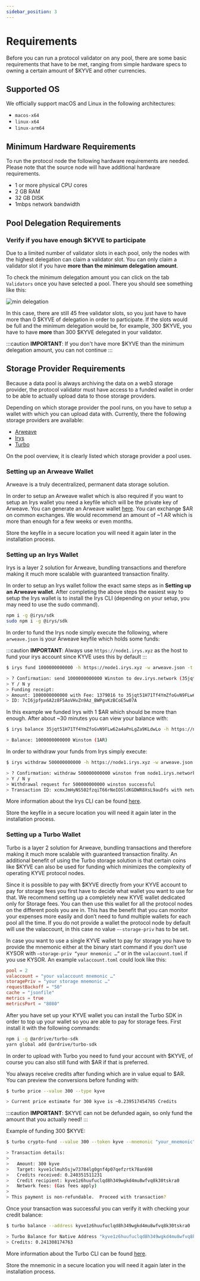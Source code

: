 ```yaml
---
sidebar_position: 3
---
```


# Requirements

Before you can run a protocol validator on any pool, there are some basic requirements that have to be met, ranging from simple hardware specs to owning a certain amount of \$KYVE and other currencies.

## Supported OS

We officially support macOS and Linux in the following architectures:

- `macos-x64`
- `linux-x64`
- `linux-arm64`

## Minimum Hardware Requirements

To run the protocol node the following hardware requirements are needed. Please note that the source node will have additional hardware requirements.

- 1 or more physical CPU cores
- 2 GB RAM
- 32 GB DISK
- 1mbps network bandwidth

## Pool Delegation Requirements

### Verify if you have enough \$KYVE to participate

Due to a limited number of validator slots in each pool, only the nodes with the highest delegation can claim
a validator slot. You can only claim a validator slot if you have **more than the minimum delegation amount**.

To check the minimum delegation amount you can click on the tab `Validators` once you have selected a pool. There you should see something like this:

![min delegation](/img/min_delegation.png)

In this case, there are still 45 free validator slots, so you just have to have more than 0 \$KYVE of delegation in order to participate. If the slots would be full and the minimum delegation would be, for example,
300 \$KYVE, you have to have **more** than 300 \$KYVE delegated in your validator.

:::caution
**IMPORTANT**: If you don't have more \$KYVE than the minimum delegation amount, you can not continue
:::

## Storage Provider Requirements

Because a data pool is always archiving the data on a web3 storage provider, the protocol validator
must have access to a funded wallet in order to be able to actually upload data to those storage providers.

Depending on which storage provider the pool runs, on you have to setup a wallet with which you can upload
data with. Currently, there the following storage providers are available:

- [Arweave](https://arweave.org)
- [Irys](https://irys.xyz)
- [Turbo](https://ardrive.io/turbo-bundler/)

On the pool overview, it is clearly listed which storage provider a pool uses.

### Setting up an Arweave Wallet

Arweave is a truly decentralized, permanent data storage solution.

In order to setup an Arweave wallet which is also required if you want to setup an Irys wallet you need a keyfile which will be the private key of Arweave.
You can generate an Arweave wallet [here](https://arweave.app/). You can exchange $AR on common exchanges. We would recommend an amount of ~1 AR which is more than enough for a few weeks or even months.

Store the keyfile in a secure location you will need it again later in the installation process.

### Setting up an Irys Wallet

Irys is a layer 2 solution for Arweave, bundling transactions and therefore making it much more scalable
with guaranteed transaction finality.

In order to setup an Irys wallet follow the exact same steps as in **Setting up an Arweave wallet**. After
completing the above steps the easiest way to setup the Irys wallet is to install the Irys CLI
(depending on your setup, you may need to use the sudo command).

```bash
npm i -g @irys/sdk
sudo npm i -g @irys/sdk
```

In order to fund the Irys node simply execute the following, where `arweave.json` is your Arweave keyfile
which holds some funds:

:::caution
**IMPORTANT**: Always use `https://node1.irys.xyz` as the host to fund your irys account since KYVE uses this by default
:::

```bash
$ irys fund 1000000000000 -h https://node1.irys.xyz -w arweave.json -t arweave

> ? Confirmation: send 1000000000000 Winston to dev.irys.network (35jqt51H71Tf4YmZfoGvN9FLw62a4aPnLgZa9KLdwLo)?
> Y / N y
> Funding receipt:
> Amount: 1000000000000 with Fee: 1379016 to 35jqt51H71Tf4YmZfoGvN9FLw62a4aPnLgZa9KLdwLo
> ID: 7cI6jpfpx6A2z8F5AoVHvZn9Az_BWPgvKzBCoE5w07A
```

In this example we funded Irys with 1 $AR which should be more than enough. After about ~30 minutes
you can view your balance with:

```bash
$ irys balance 35jqt51H71Tf4YmZfoGvN9FLw62a4aPnLgZa9KLdwLo -h https://node1.irys.xyz -t arweave

> Balance: 1000000000000 Winston (1AR)
```

In order to withdraw your funds from Irys simply execute:

```bash
$ irys withdraw 500000000000 -h https://node1.irys.xyz -w arweave.json -t arweave

> ? Confirmation: withdraw 500000000000 winston from node1.irys.network (35jqt51H71Tf4YmZfoGvN9FLw62a4aPnLgZa9KLdwLo)?
> Y / N y
> Withdrawal request for 500000000000 winston successful
> Transaction ID: xcmxJmHyNS502fzqiT66rNeIOSldKGDWR8XsL9auDfs with network fee 1379016 for a total cost of 2858032
```

More information about the Irys CLI can be found [here](https://docs.irys.xyz/developer-docs/cli).

Store the keyfile in a secure location you will need it again later in the installation process.

### Setting up a Turbo Wallet

Turbo is a layer 2 solution for Arweave, bundling transactions and therefore making it much more scalable
with guaranteed transaction finality. An additional benefit of using the Turbo storage solution is that
certain coins like \$KYVE can also be used for funding which minimizes the complexity of operating KYVE
protocol nodes.

Since it is possible to pay with $KYVE directly from your KYVE account to pay for storage fees you
first have to decide what wallet you want to use for that. We recommend setting up a completely new KYVE wallet
dedicated only for Storage fees. You can then use this wallet for all the protocol nodes on the different
pools you are in. This has the benefit that you can monitor your expenses more easily and don’t need to
fund multiple wallets for each pool all the time. If you do not provide a wallet the protocol node by
default will use the valaccount, in this case no value `–-storage-priv` has to be set.

In case you want to use a single KYVE wallet to pay for storage you have to provide the mnemonic either
at the binary start command if you don’t use KYSOR with `–storage-priv “your mnemonic …”` or in the
`valaccount.toml` if you use KYSOR. An example `valaccount.toml` could look like this:

```toml
pool = 2
valaccount = "your valaccount mnemonic …"
storagePriv = "your storage mnemonic …"
requestBackoff = "50"
cache = "jsonfile"
metrics = true
metricsPort = "8080"
```

After you have set up your KYVE wallet you can install the Turbo SDK in order to top up your wallet so
you are able to pay for storage fees. First install it with the following commands:

```bash
npm i -g @ardrive/turbo-sdk
yarn global add @ardrive/turbo-sdk
```

In order to upload with Turbo you need to fund your account with \$KYVE, of course you can also still
fund with \$AR if that is preferred.

You always receive credits after funding which are in value equal to $AR. You can preview the conversions
before funding with:

```bash
$ turbo price --value 300 --type kyve

> Current price estimate for 300 kyve is ~0.239517454785 Credits
```

:::caution
**IMPORTANT**: \$KYVE can not be defunded again, so only fund the amount that you actually need!
:::

Example of funding 300 \$KYVE:

```bash
$ turbo crypto-fund --value 300 --token kyve --mnemonic "your_mnemonic"

> Transaction details:
>
>   Amount: 300 kyve
>   Target: kyve1clmuh5sjw73784lg0gnf4p07qefzrtk78an698
>   Credits received: 0.240351511231
>   Credit recipient: kyve1z6huufuclqd8h349wgkd4mu8wfvq8k30tskra0
>   Network fees: (Gas fees apply)
>
> This payment is non-refundable.  Proceed with transaction?
```

Once your transaction was successful you can verify it with checking your credit balance:

```bash
$ turbo balance --address kyve1z6huufuclqd8h349wgkd4mu8wfvq8k30tskra0

> Turbo Balance for Native Address "kyve1z6huufuclqd8h349wgkd4mu8wfvq8k30tskra0"
> Credits: 0.241308174763
```

More information about the Turbo CLI can be found [here](https://github.com/ardriveapp/turbo-sdk?tab=readme-ov-file).

Store the mnemonic in a secure location you will need it again later in the installation process.
